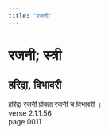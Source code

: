 ```yaml
---
title: "रजनी"
---
```


# रजनी; स्त्री
## हरिद्रा, विभावरी
हरिद्रा रजनी प्रोक्ता रजनी च विभावरी ।<br />verse 2.1.1.56<br />page 0011

